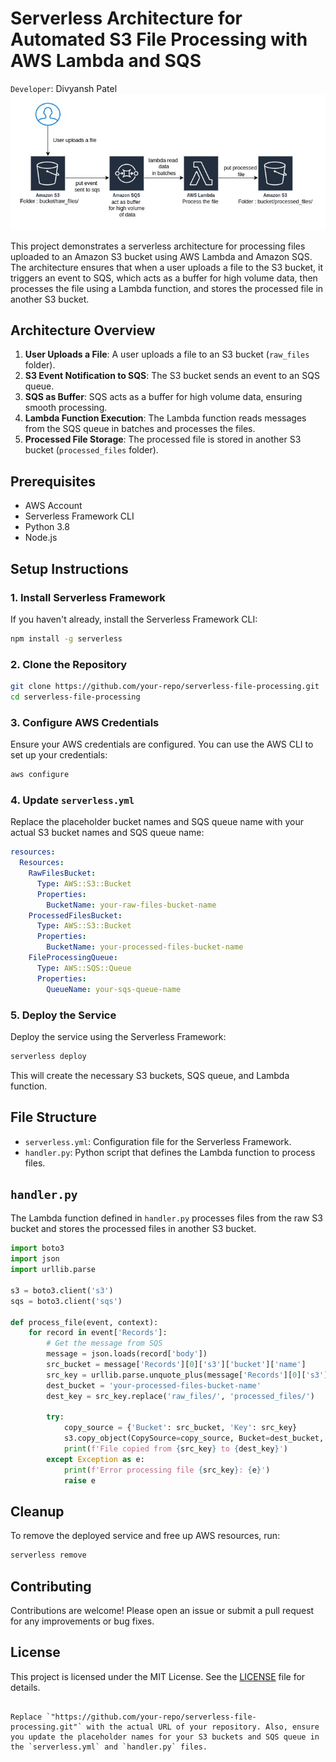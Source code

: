 # Serverless Architecture for Automated S3 File Processing with AWS Lambda and SQS
`Developer`: Divyansh Patel
![Alt text](doc/diagram.png)

This project demonstrates a serverless architecture for processing files uploaded to an Amazon S3 bucket using AWS Lambda and Amazon SQS. The architecture ensures that when a user uploads a file to the S3 bucket, it triggers an event to SQS, which acts as a buffer for high volume data, then processes the file using a Lambda function, and stores the processed file in another S3 bucket.

## Architecture Overview

1. **User Uploads a File**: A user uploads a file to an S3 bucket (`raw_files` folder).
2. **S3 Event Notification to SQS**: The S3 bucket sends an event to an SQS queue.
3. **SQS as Buffer**: SQS acts as a buffer for high volume data, ensuring smooth processing.
4. **Lambda Function Execution**: The Lambda function reads messages from the SQS queue in batches and processes the files.
5. **Processed File Storage**: The processed file is stored in another S3 bucket (`processed_files` folder).

## Prerequisites

- AWS Account
- Serverless Framework CLI
- Python 3.8
- Node.js

## Setup Instructions

### 1. Install Serverless Framework

If you haven't already, install the Serverless Framework CLI:

```bash
npm install -g serverless
```

### 2. Clone the Repository

```bash
git clone https://github.com/your-repo/serverless-file-processing.git
cd serverless-file-processing
```

### 3. Configure AWS Credentials

Ensure your AWS credentials are configured. You can use the AWS CLI to set up your credentials:

```bash
aws configure
```

### 4. Update `serverless.yml`

Replace the placeholder bucket names and SQS queue name with your actual S3 bucket names and SQS queue name:

```yaml
resources:
  Resources:
    RawFilesBucket:
      Type: AWS::S3::Bucket
      Properties:
        BucketName: your-raw-files-bucket-name
    ProcessedFilesBucket:
      Type: AWS::S3::Bucket
      Properties:
        BucketName: your-processed-files-bucket-name
    FileProcessingQueue:
      Type: AWS::SQS::Queue
      Properties:
        QueueName: your-sqs-queue-name
```

### 5. Deploy the Service

Deploy the service using the Serverless Framework:

```bash
serverless deploy
```

This will create the necessary S3 buckets, SQS queue, and Lambda function.

## File Structure

- `serverless.yml`: Configuration file for the Serverless Framework.
- `handler.py`: Python script that defines the Lambda function to process files.

## `handler.py`

The Lambda function defined in `handler.py` processes files from the raw S3 bucket and stores the processed files in another S3 bucket.

```python
import boto3
import json
import urllib.parse

s3 = boto3.client('s3')
sqs = boto3.client('sqs')

def process_file(event, context):
    for record in event['Records']:
        # Get the message from SQS
        message = json.loads(record['body'])
        src_bucket = message['Records'][0]['s3']['bucket']['name']
        src_key = urllib.parse.unquote_plus(message['Records'][0]['s3']['object']['key'])
        dest_bucket = 'your-processed-files-bucket-name'
        dest_key = src_key.replace('raw_files/', 'processed_files/')
        
        try:
            copy_source = {'Bucket': src_bucket, 'Key': src_key}
            s3.copy_object(CopySource=copy_source, Bucket=dest_bucket, Key=dest_key)
            print(f'File copied from {src_key} to {dest_key}')
        except Exception as e:
            print(f'Error processing file {src_key}: {e}')
            raise e
```

## Cleanup

To remove the deployed service and free up AWS resources, run:

```bash
serverless remove
```

## Contributing

Contributions are welcome! Please open an issue or submit a pull request for any improvements or bug fixes.

## License

This project is licensed under the MIT License. See the [LICENSE](LICENSE) file for details.
```

Replace `"https://github.com/your-repo/serverless-file-processing.git"` with the actual URL of your repository. Also, ensure you update the placeholder names for your S3 buckets and SQS queue in the `serverless.yml` and `handler.py` files.